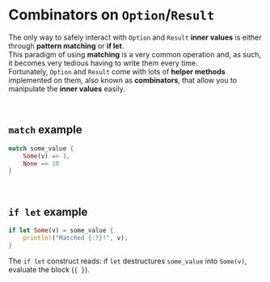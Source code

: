 # Combinators on `Option`/`Result`
The only way to safely interact with `Option` and `Result` **inner values** is either through **pattern matching** or **if let**.<br>
This paradigm of using **matching** is a very common operation and, as such, it becomes very tedious having to write them every time.<br>
Fortunately, `Option` and `Result` come with lots of **helper methods** implemented on them, also known as **combinators**, that allow you to manipulate the **inner values** easily.

<br>

## `match` example

```Rust
match some_value {
    Some(v) => 1,
    None => 10
}
```

<br>

## `if let` example
```Rust
if let Some(v) = some_value {
    println!("Matched {:?}!", v);
}
```

The `if let` construct reads: if `let` destructures `some_value` into `Some(v)`, evaluate the block (`{ }`).

<br>
